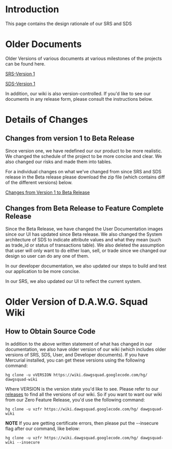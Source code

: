 # Introduction #

This page contains the design rationale of our SRS and SDS

# Older Documents #

Older Versions of various documents at various milestones of the projects can be found here.

[SRS-Version 1](http://dawgsquad.googlecode.com/hg/docs/DAWGSquad_SRS-4-11-2011.zip)

[SDS-Version 1](http://dawgsquad.googlecode.com/hg/docs/DAWGSquad_SDS-4-22-2011.pdf)

In addition, our wiki is also version-controlled. If you'd like to see our documents in any release form, please consult the instructions below.

# Details of Changes #
## Changes from version 1 to Beta Release ##
Since version one, we have redefined our our product to be more realistic. We changed the schedule of the project to be more concise and clear. We also changed our risks and made them into tables.

For a individual changes on what we've changed from since SRS and SDS release in the Beta release please download the zip file (which contains diff of the different versions) below.

[Changes from Version 1 to Beta Release](https://dawgsquad.googlecode.com/hg/docs/DAWGSquad_DesignRationale.zip)

## Changes from Beta Release to Feature Complete Release ##

Since the Beta Release, we have changed the User Documentation images since our UI has updated since Beta release. We also changed the System architecture of SDS to indicate attribute values and what they mean (such as trade\_id or status of transactions table). We also deleted the assumption that user will only want to do either loan, sell, or trade since we changed our design so user can do any one of them.

In our developer documentation, we also updated our steps to build and test our application to be more concise.

In our SRS, we also updated our UI to reflect the current system.

# Older Version of D.A.W.G. Squad Wiki #

## How to Obtain Source Code ##
In addition to the above written statement of what has changed in our documentation, we also have older version of our wiki (which includes older versions of SRS, SDS, User, and Developer documents). If you have Mercurial installed, you can get these versions using the following command:

```
hg clone -u vVERSION https://wiki.dawgsquad.googlecode.com/hg/ dawgsquad-wiki 
```

Where VERSION is the version state you'd like to see. Please refer to our [releases](Releases.md) to find all the versions of our wiki. So if you want to want our wiki from our Zero Feature Release, you'd use the following command:

```
hg clone -u vzfr https://wiki.dawgsquad.googlecode.com/hg/ dawgsquad-wiki 
```

**NOTE** If you are getting certificate errors, then please put the --insecure flag after our command, like below:
```
hg clone -u vzfr https://wiki.dawgsquad.googlecode.com/hg/ dawgsquad-wiki --insecure
```